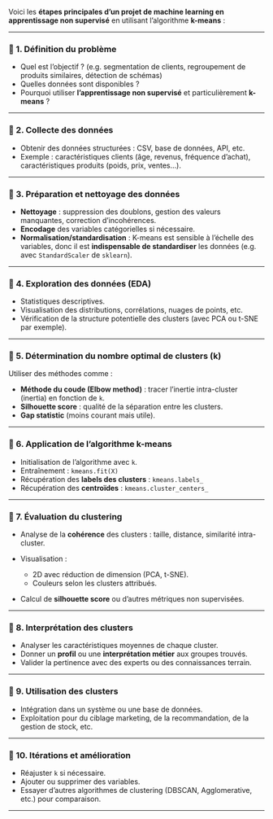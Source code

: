 Voici les **étapes principales d’un projet de machine learning en apprentissage non supervisé** en utilisant l’algorithme **k-means** :

---

### 🔶 1. **Définition du problème**

* Quel est l’objectif ? (e.g. segmentation de clients, regroupement de produits similaires, détection de schémas)
* Quelles données sont disponibles ?
* Pourquoi utiliser **l’apprentissage non supervisé** et particulièrement **k-means** ?

---

### 🔶 2. **Collecte des données**

* Obtenir des données structurées : CSV, base de données, API, etc.
* Exemple : caractéristiques clients (âge, revenus, fréquence d’achat), caractéristiques produits (poids, prix, ventes…).

---

### 🔶 3. **Préparation et nettoyage des données**

* **Nettoyage** : suppression des doublons, gestion des valeurs manquantes, correction d’incohérences.
* **Encodage** des variables catégorielles si nécessaire.
* **Normalisation/standardisation** : K-means est sensible à l’échelle des variables, donc il est **indispensable de standardiser** les données (e.g. avec `StandardScaler` de `sklearn`).

---

### 🔶 4. **Exploration des données (EDA)**

* Statistiques descriptives.
* Visualisation des distributions, corrélations, nuages de points, etc.
* Vérification de la structure potentielle des clusters (avec PCA ou t-SNE par exemple).

---

### 🔶 5. **Détermination du nombre optimal de clusters (k)**

Utiliser des méthodes comme :

* **Méthode du coude (Elbow method)** : tracer l’inertie intra-cluster (inertia) en fonction de `k`.
* **Silhouette score** : qualité de la séparation entre les clusters.
* **Gap statistic** (moins courant mais utile).

---

### 🔶 6. **Application de l’algorithme k-means**

* Initialisation de l’algorithme avec `k`.
* Entraînement : `kmeans.fit(X)`
* Récupération des **labels des clusters** : `kmeans.labels_`
* Récupération des **centroïdes** : `kmeans.cluster_centers_`

---

### 🔶 7. **Évaluation du clustering**

* Analyse de la **cohérence** des clusters : taille, distance, similarité intra-cluster.
* Visualisation :

  * 2D avec réduction de dimension (PCA, t-SNE).
  * Couleurs selon les clusters attribués.
* Calcul de **silhouette score** ou d’autres métriques non supervisées.

---

### 🔶 8. **Interprétation des clusters**

* Analyser les caractéristiques moyennes de chaque cluster.
* Donner un **profil** ou une **interprétation métier** aux groupes trouvés.
* Valider la pertinence avec des experts ou des connaissances terrain.

---

### 🔶 9. **Utilisation des clusters**

* Intégration dans un système ou une base de données.
* Exploitation pour du ciblage marketing, de la recommandation, de la gestion de stock, etc.

---

### 🔶 10. **Itérations et amélioration**

* Réajuster `k` si nécessaire.
* Ajouter ou supprimer des variables.
* Essayer d’autres algorithmes de clustering (DBSCAN, Agglomerative, etc.) pour comparaison.

---